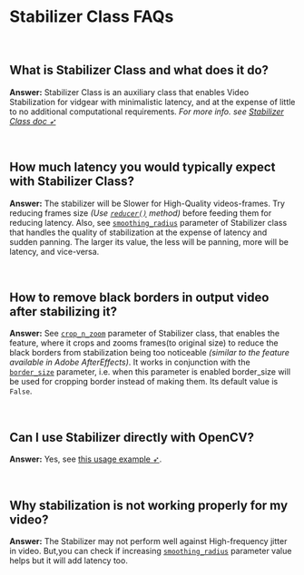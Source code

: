 <!--
===============================================
vidgear library source-code is deployed under the Apache 2.0 License:

Copyright (c) 2019-2020 Abhishek Thakur(@abhiTronix) <abhi.una12@gmail.com>

Licensed under the Apache License, Version 2.0 (the "License");
you may not use this file except in compliance with the License.
You may obtain a copy of the License at

   http://www.apache.org/licenses/LICENSE-2.0

Unless required by applicable law or agreed to in writing, software
distributed under the License is distributed on an "AS IS" BASIS,
WITHOUT WARRANTIES OR CONDITIONS OF ANY KIND, either express or implied.
See the License for the specific language governing permissions and
limitations under the License.
===============================================
-->

# Stabilizer Class FAQs

&nbsp;

## What is Stabilizer Class and what does it do?

**Answer:** Stabilizer Class is an auxiliary class that enables Video Stabilization for vidgear with minimalistic latency, and at the expense of little to no additional computational requirements. _For more info. see [Stabilizer Class doc ➶](../../gears/stabilizer/overview/)_

&nbsp;

## How much latency you would typically expect with Stabilizer Class?

**Answer:** The stabilizer will be Slower for High-Quality videos-frames. Try reducing frames size _(Use [`reducer()`](../../bonus/reference/helper/#vidgear.gears.helper.reducer--reducer) method)_ before feeding them for reducing latency. Also, see [`smoothing_radius`](../../gears/stabilizer/params/#smoothing_radius) parameter of Stabilizer class that handles the quality of stabilization at the expense of latency and sudden panning. The larger its value, the less will be panning, more will be latency, and vice-versa.

&nbsp;

## How to remove black borders in output video after stabilizing it?

**Answer:** See [`crop_n_zoom`](../../gears/stabilizer/params/#crop_n_zoom) parameter of Stabilizer class, that enables the feature, where it crops and zooms frames(to original size) to reduce the black borders from stabilization being too noticeable _(similar to the feature available in Adobe AfterEffects)_. It works in conjunction with the [`border_size`](../../gears/stabilizer/params/#border_size) parameter, i.e. when this parameter is enabled border_size will be used for cropping border instead of making them. Its default value is `False`.

&nbsp;

## Can I use Stabilizer directly with OpenCV?

**Answer:** Yes, see [this usage example ➶](../../gears/stabilizer/usage/#bare-minimum-usage-with-opencv).

&nbsp;

## Why stabilization is not working properly for my video?

**Answer:** The Stabilizer may not perform well against High-frequency jitter in video. But,you can check if increasing [`smoothing_radius`](../../gears/stabilizer/params/#smoothing_radius) parameter value helps but it will add latency too.

&nbsp;